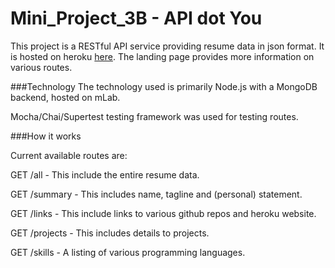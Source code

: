 # Mini_Project_3B - API dot You
This project is a RESTful API service providing resume data in json format.
It is hosted on heroku [here](https://obscure-mesa-68731.herokuapp.com/). The landing page provides more information on various routes. 


###Technology
The technology used is primarily Node.js with a MongoDB backend, hosted on mLab. 

Mocha/Chai/Supertest testing framework was used for testing routes.


###How it works

Current available routes are:

GET /all  -  This include the entire resume data.

GET /summary - This includes name, tagline and (personal) statement.

GET /links - This include links to various github repos and heroku website.

GET /projects - This includes details to projects.

GET /skills - A listing of various programming languages.


